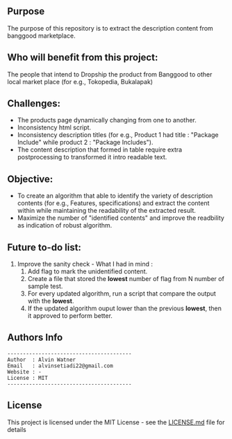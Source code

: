 ## Purpose
The purpose of this repository is to extract the description content from banggood marketplace.

## Who will benefit from this project:
The people that intend to Dropship the product from Banggood to other local market place (for e.g., Tokopedia, Bukalapak)

## Challenges:
* The products page dynamically changing from one to another.
* Inconsistency html script.
* Inconsistency description titles (for e.g., Product 1 had title : "Package Include" while product 2 : "Package Includes").
* The content description that formed in table require extra postprocessing to transformed it intro readable text.

## Objective:
* To create an algorithm that able to identify the variety of description contents (for e.g., Features, specifications) and extract the content within while maintaining the readability of the extracted result.
* Maximize the number of "identified contents" and improve the readbility as indication of robust algorithm.

## Future to-do list:
1. Improve the sanity check - What I had in mind :
    1. Add flag to mark the unidentified content. 
    2. Create a file that stored the **lowest** number of flag from N number of sample test.
    3. For every updated algorithm, run a script that compare the output with the **lowest**.
    4. If the updated algorithm ouput lower than the previous **lowest**, then it approved to
	      perform better.


## Authors Info
```
----------------------------------------
Author  : Alvin Watner
Email   : alvinsetiadi22@gmail.com
Website : -
License : MIT
----------------------------------------
```

## License

This project is licensed under the MIT License - see the [LICENSE.md](LICENSE.md) file for details
